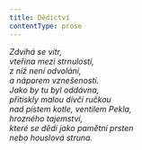 ```yaml
---
title: Dědictví
contentType: prose
---
```


<section>

_Zdvíhá se vítr,  
vteřina mezi strnulostí,  
z níž není odvolání,  
a náporem vznešenosti.  
Jako by tu byl oddávna,  
přitiskly malou dívčí ručkou  
nad pístem kotle, ventilem Pekla,  
hrozného tajemství,  
které se dědí jako pamětní prsten  
nebo houslová struna._

</section>
